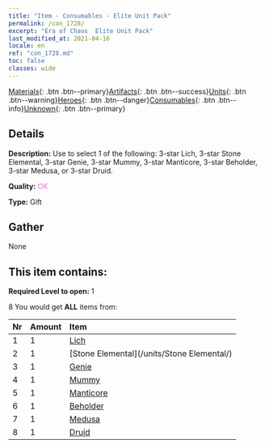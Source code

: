 ```yaml
---
title: "Item - Consumables - Elite Unit Pack"
permalink: /con_1728/
excerpt: "Era of Chaos  Elite Unit Pack"
last_modified_at: 2021-04-16
locale: en
ref: "con_1728.md"
toc: false
classes: wide
---
```

 [Materials](/Items/){: .btn .btn--primary}[Artifacts](/Items/Artifacts/){: .btn .btn--success}[Units](/Items/Units/){: .btn .btn--warning}[Heroes](/Items/Heroes/){: .btn .btn--danger}[Consumables](/Items/Consumables/){: .btn .btn--info}[Unknown](/Items/Unknown/){: .btn .btn--primary}

## Details
 **Description:** Use to select 1 of the following: 3-star Lich, 3-star Stone Elemental, 3-star Genie, 3-star Mummy, 3-star Manticore, 3-star Beholder, 3-star Medusa, or 3-star Druid.

 **Quality:** <span style="color: #DA70D6">OK</span>

 **Type:** Gift

## Gather

  None

## This item contains:

 **Required Level to open:** 1

 8 You would get **ALL** items  from:

  | Nr | Amount |     Item    |
  |:---|:-------|:------------|
  | 1 | 1 | [Lich](/units/Lich/) |  | 
  | 2 | 1 | [Stone Elemental](/units/Stone Elemental/) |  | 
  | 3 | 1 | [Genie](/units/Genie/) |  | 
  | 4 | 1 | [Mummy](/units/Mummy/) |  | 
  | 5 | 1 | [Manticore](/units/Manticore/) |  | 
  | 6 | 1 | [Beholder](/units/Beholder/) |  | 
  | 7 | 1 | [Medusa](/units/Medusa/) |  | 
  | 8 | 1 | [Druid](/units/Druid/) |  | 
